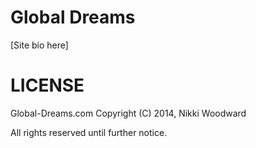 Global Dreams
=======

[Site bio here]

LICENSE
=======

Global-Dreams.com
Copyright (C) 2014, Nikki Woodward

All rights reserved until further notice.